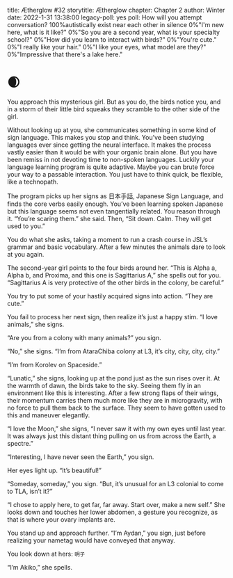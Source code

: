 title: Ætherglow #32
storytitle: Ætherglow 
chapter: Chapter 2
author: Winter
date: 2022-1-31 13:38:00
legacy-poll: yes
poll: How will you attempt conversation?
      100%autistically exist near each other in silence
      0%"I'm new here, what is it like?"
      0%"So you are a second year, what is your specialty school?"
      0%"How did you learn to interact with birds?"
      0%"You're cute."
      0%"I really like your hair."
      0%"I like your eyes, what model are they?"
      0%"Impressive that there's a lake here."

🌒
=

You approach this mysterious girl. But as you do, the birds notice you, and in a storm of their little bird squeaks they scramble to the other side of the girl.

Without looking up at you, she communicates something in some kind of sign language. This makes you stop and think. You’ve been studying languages ever since getting the neural interface. It makes the process vastly easier than it would be with your organic brain alone. But you have been remiss in not devoting time to non-spoken languages. Luckily your language learning program is quite adaptive. Maybe you can brute force your way to a passable interaction. You just have to think quick, be flexible, like a technopath.

The program picks up her signs as 日本手話, Japanese Sign Language, and finds the core verbs easily enough. You’ve been learning spoken Japanese but this language seems not even tangentially related. You reason through it. “You’re scaring them.” she said. Then, “Sit down. Calm. They will get used to you.”

You do what she asks, taking a moment to run a crash course in JSL’s grammar and basic vocabulary. After a few minutes the animals dare to look at you again.

The second-year girl points to the four birds around her. “This is Alpha a, Alpha b, and Proxima, and this one is Sagittarius A,” she spells out for you. “Sagittarius A is very protective of the other birds in the colony, be careful.”

You try to put some of your hastily acquired signs into action. “They are cute.”

You fail to process her next sign, then realize it’s just a happy stim. “I love animals,” she signs.

“Are you from a colony with many animals?” you sign.

“No,” she signs. “I’m from AtaraChiba colony at L3, it’s city, city, city, city.”

“I’m from Korolev on Spaceside.”

“Lunatic,” she signs, looking up at the pond just as the sun rises over it. At the warmth of dawn, the birds take to the sky. Seeing them fly in an environment like this is interesting. After a few strong flaps of their wings, their momentum carries them much more like they are in microgravity, with no force to pull them back to the surface. They seem to have gotten used to this and maneuver elegantly.

“I love the Moon,” she signs, “I never saw it with my own eyes until last year.  It was always just this distant thing pulling on us from across the Earth, a spectre.”

“Interesting, I have never seen the Earth,” you sign.

Her eyes light up. “It’s beautiful!”

“Someday, someday,” you sign. “But, it’s unusual for an L3 colonial to come to TLA, isn’t it?”

“I chose to apply here, to get far, far away. Start over, make a new self.” She looks down and touches her lower abdomen, a gesture you recognize, as that is where your ovary implants are.

You stand up and approach further. “I’m Aydan,” you sign, just before realizing your nametag would have conveyed that anyway.

You look down at hers: `明子`

“I’m Akiko,” she spells.
